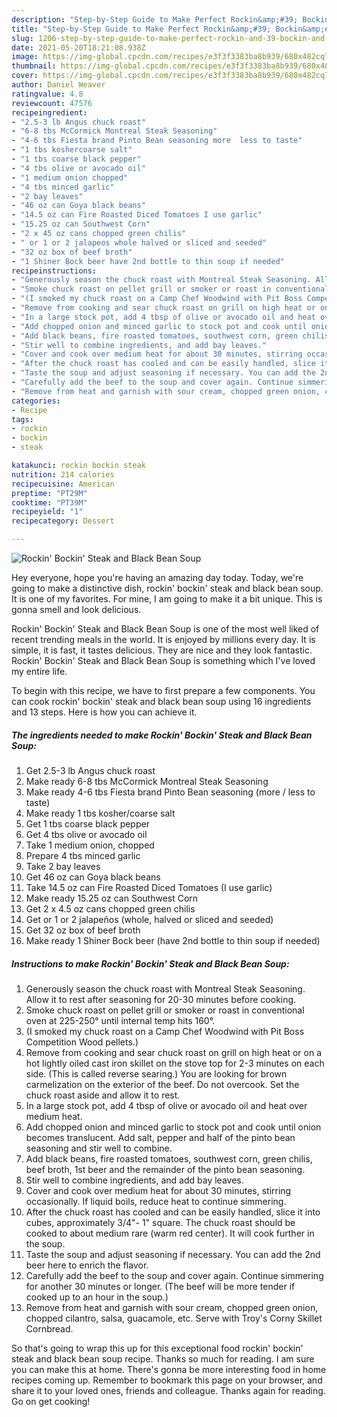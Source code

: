 ```yaml
---
description: "Step-by-Step Guide to Make Perfect Rockin&amp;#39; Bockin&amp;#39; Steak and Black Bean Soup"
title: "Step-by-Step Guide to Make Perfect Rockin&amp;#39; Bockin&amp;#39; Steak and Black Bean Soup"
slug: 1206-step-by-step-guide-to-make-perfect-rockin-and-39-bockin-and-39-steak-and-black-bean-soup
date: 2021-05-20T18:21:08.938Z
image: https://img-global.cpcdn.com/recipes/e3f3f3383ba8b939/680x482cq70/rockin-bockin-steak-and-black-bean-soup-recipe-main-photo.jpg
thumbnail: https://img-global.cpcdn.com/recipes/e3f3f3383ba8b939/680x482cq70/rockin-bockin-steak-and-black-bean-soup-recipe-main-photo.jpg
cover: https://img-global.cpcdn.com/recipes/e3f3f3383ba8b939/680x482cq70/rockin-bockin-steak-and-black-bean-soup-recipe-main-photo.jpg
author: Daniel Weaver
ratingvalue: 4.8
reviewcount: 47576
recipeingredient:
- "2.5-3 lb Angus chuck roast"
- "6-8 tbs McCormick Montreal Steak Seasoning"
- "4-6 tbs Fiesta brand Pinto Bean seasoning more  less to taste"
- "1 tbs koshercoarse salt"
- "1 tbs coarse black pepper"
- "4 tbs olive or avocado oil"
- "1 medium onion chopped"
- "4 tbs minced garlic"
- "2 bay leaves"
- "46 oz can Goya black beans"
- "14.5 oz can Fire Roasted Diced Tomatoes I use garlic"
- "15.25 oz can Southwest Corn"
- "2 x 45 oz cans chopped green chilis"
- " or 1 or 2 jalapeos whole halved or sliced and seeded"
- "32 oz box of beef broth"
- "1 Shiner Bock beer have 2nd bottle to thin soup if needed"
recipeinstructions:
- "Generously season the chuck roast with Montreal Steak Seasoning. Allow it to rest after seasoning for 20-30 minutes before cooking."
- "Smoke chuck roast on pellet grill or smoker or roast in conventional oven at 225-250° until internal temp hits 160°."
- "(I smoked my chuck roast on a Camp Chef Woodwind with Pit Boss Competition Wood pellets.)"
- "Remove from cooking and sear chuck roast on grill on high heat or on a hot lightly oiled cast iron skillet on the stove top for 2-3 minutes on each side. (This is called reverse searing.) You are looking for brown carmelization on the exterior of the beef. Do not overcook. Set the chuck roast aside and allow it to rest."
- "In a large stock pot, add 4 tbsp of olive or avocado oil and heat over medium heat."
- "Add chopped onion and minced garlic to stock pot and cook until onion becomes translucent. Add salt, pepper and half of the pinto bean seasoning and stir well to combine."
- "Add black beans, fire roasted tomatoes, southwest corn, green chilis, beef broth, 1st beer and the remainder of the pinto bean seasoning."
- "Stir well to combine ingredients, and add bay leaves."
- "Cover and cook over medium heat for about 30 minutes, stirring occasionally. If liquid boils, reduce heat to continue simmering."
- "After the chuck roast has cooled and can be easily handled, slice it into cubes, approximately 3/4&#34;- 1&#34; square. The chuck roast should be cooked to about medium rare (warm red center). It will cook further in the soup."
- "Taste the soup and adjust seasoning if necessary. You can add the 2nd beer here to enrich the flavor."
- "Carefully add the beef to the soup and cover again. Continue simmering for another 30 minutes or longer. (The beef will be more tender if cooked up to an hour in the soup.)"
- "Remove from heat and garnish with sour cream, chopped green onion, chopped cilantro, salsa, guacamole, etc. Serve with Troy&#39;s Corny Skillet Cornbread."
categories:
- Recipe
tags:
- rockin
- bockin
- steak

katakunci: rockin bockin steak 
nutrition: 214 calories
recipecuisine: American
preptime: "PT29M"
cooktime: "PT39M"
recipeyield: "1"
recipecategory: Dessert

---
```



![Rockin&#39; Bockin&#39; Steak and Black Bean Soup](https://img-global.cpcdn.com/recipes/e3f3f3383ba8b939/680x482cq70/rockin-bockin-steak-and-black-bean-soup-recipe-main-photo.jpg)

Hey everyone, hope you're having an amazing day today. Today, we're going to make a distinctive dish, rockin&#39; bockin&#39; steak and black bean soup. It is one of my favorites. For mine, I am going to make it a bit unique. This is gonna smell and look delicious.



Rockin&#39; Bockin&#39; Steak and Black Bean Soup is one of the most well liked of recent trending meals in the world. It is enjoyed by millions every day. It is simple, it is fast, it tastes delicious. They are nice and they look fantastic. Rockin&#39; Bockin&#39; Steak and Black Bean Soup is something which I've loved my entire life.


To begin with this recipe, we have to first prepare a few components. You can cook rockin&#39; bockin&#39; steak and black bean soup using 16 ingredients and 13 steps. Here is how you can achieve it.

<!--inarticleads1-->

##### The ingredients needed to make Rockin&#39; Bockin&#39; Steak and Black Bean Soup:

1. Get 2.5-3 lb Angus chuck roast
1. Make ready 6-8 tbs McCormick Montreal Steak Seasoning
1. Make ready 4-6 tbs Fiesta brand Pinto Bean seasoning (more / less to taste)
1. Make ready 1 tbs kosher/coarse salt
1. Get 1 tbs coarse black pepper
1. Get 4 tbs olive or avocado oil
1. Take 1 medium onion, chopped
1. Prepare 4 tbs minced garlic
1. Take 2 bay leaves
1. Get 46 oz can Goya black beans
1. Take 14.5 oz can Fire Roasted Diced Tomatoes (I use garlic)
1. Make ready 15.25 oz can Southwest Corn
1. Get 2 x 4.5 oz cans chopped green chilis
1. Get  or 1 or 2 jalapeños (whole, halved or sliced and seeded)
1. Get 32 oz box of beef broth
1. Make ready 1 Shiner Bock beer (have 2nd bottle to thin soup if needed)




<!--inarticleads2-->

##### Instructions to make Rockin&#39; Bockin&#39; Steak and Black Bean Soup:

1. Generously season the chuck roast with Montreal Steak Seasoning. Allow it to rest after seasoning for 20-30 minutes before cooking.
1. Smoke chuck roast on pellet grill or smoker or roast in conventional oven at 225-250° until internal temp hits 160°.
1. (I smoked my chuck roast on a Camp Chef Woodwind with Pit Boss Competition Wood pellets.)
1. Remove from cooking and sear chuck roast on grill on high heat or on a hot lightly oiled cast iron skillet on the stove top for 2-3 minutes on each side. (This is called reverse searing.) You are looking for brown carmelization on the exterior of the beef. Do not overcook. Set the chuck roast aside and allow it to rest.
1. In a large stock pot, add 4 tbsp of olive or avocado oil and heat over medium heat.
1. Add chopped onion and minced garlic to stock pot and cook until onion becomes translucent. Add salt, pepper and half of the pinto bean seasoning and stir well to combine.
1. Add black beans, fire roasted tomatoes, southwest corn, green chilis, beef broth, 1st beer and the remainder of the pinto bean seasoning.
1. Stir well to combine ingredients, and add bay leaves.
1. Cover and cook over medium heat for about 30 minutes, stirring occasionally. If liquid boils, reduce heat to continue simmering.
1. After the chuck roast has cooled and can be easily handled, slice it into cubes, approximately 3/4&#34;- 1&#34; square. The chuck roast should be cooked to about medium rare (warm red center). It will cook further in the soup.
1. Taste the soup and adjust seasoning if necessary. You can add the 2nd beer here to enrich the flavor.
1. Carefully add the beef to the soup and cover again. Continue simmering for another 30 minutes or longer. (The beef will be more tender if cooked up to an hour in the soup.)
1. Remove from heat and garnish with sour cream, chopped green onion, chopped cilantro, salsa, guacamole, etc. Serve with Troy&#39;s Corny Skillet Cornbread.




So that's going to wrap this up for this exceptional food rockin&#39; bockin&#39; steak and black bean soup recipe. Thanks so much for reading. I am sure you can make this at home. There's gonna be more interesting food in home recipes coming up. Remember to bookmark this page on your browser, and share it to your loved ones, friends and colleague. Thanks again for reading. Go on get cooking!
